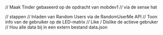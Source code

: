 // Maak Tinder gebaseerd op de opdracht van mobdev1
// via de sense hat

// stappen
// Inladen van Random Users via de RandomUserMe API
// Toon info van de gebruiker op de LED-matrix
// Like / Dislike de actieve gebruker
// Hou alle data bij in een extern bestand data.json
